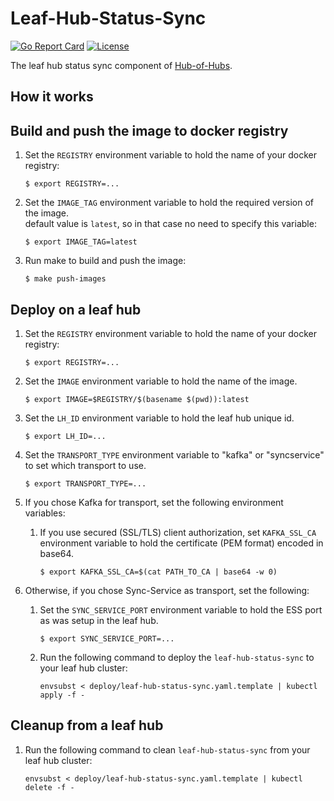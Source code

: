 [comment]: # ( Copyright Contributors to the Open Cluster Management project )

# Leaf-Hub-Status-Sync

[![Go Report Card](https://goreportcard.com/badge/github.com/open-cluster-management/leaf-hub-status-sync)](https://goreportcard.com/report/github.com/open-cluster-management/leaf-hub-status-sync)
[![License](https://img.shields.io/github/license/open-cluster-management/leaf-hub-status-sync)](/LICENSE)

The leaf hub status sync component of [Hub-of-Hubs](https://github.com/open-cluster-management/hub-of-hubs).

## How it works

## Build and push the image to docker registry

1.  Set the `REGISTRY` environment variable to hold the name of your docker registry:
    ```
    $ export REGISTRY=...
    ```
    
1.  Set the `IMAGE_TAG` environment variable to hold the required version of the image.  
    default value is `latest`, so in that case no need to specify this variable:
    ```
    $ export IMAGE_TAG=latest
    ```
    
1.  Run make to build and push the image:
    ```
    $ make push-images
    ```

## Deploy on a leaf hub

1. Set the `REGISTRY` environment variable to hold the name of your docker registry:
    ```
    $ export REGISTRY=...
    ```
    
1.  Set the `IMAGE` environment variable to hold the name of the image.

    ```
    $ export IMAGE=$REGISTRY/$(basename $(pwd)):latest
    ```
    
3. Set the `LH_ID` environment variable to hold the leaf hub unique id.
    ```
    $ export LH_ID=...
    ```
    
4. Set the `TRANSPORT_TYPE` environment variable to "kafka" or "syncservice" to set which transport to use.
    ```
    $ export TRANSPORT_TYPE=...
    ```
    
5. If you chose Kafka for transport, set the following environment variables:

   1. If you use secured (SSL/TLS) client authorization, set `KAFKA_SSL_CA` environment variable to hold the
      certificate (PEM format) encoded in base64.
       ```
       $ export KAFKA_SSL_CA=$(cat PATH_TO_CA | base64 -w 0)
       ```
   
6. Otherwise, if you chose Sync-Service as transport, set the following:

   1. Set the `SYNC_SERVICE_PORT` environment variable to hold the ESS port as was setup in the leaf hub.
       ```
       $ export SYNC_SERVICE_PORT=...
       ```

   2. Run the following command to deploy the `leaf-hub-status-sync` to your leaf hub cluster:  
       ```
       envsubst < deploy/leaf-hub-status-sync.yaml.template | kubectl apply -f -
       ```
    
## Cleanup from a leaf hub
    
1.  Run the following command to clean `leaf-hub-status-sync` from your leaf hub cluster:  
    ```
    envsubst < deploy/leaf-hub-status-sync.yaml.template | kubectl delete -f -
    ```
